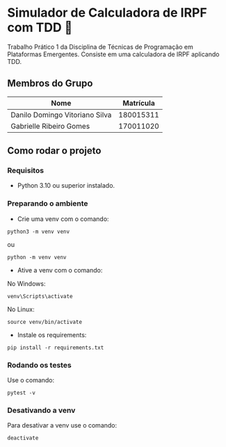 # Simulador de Calculadora de IRPF com TDD 💸

Trabalho Prático 1 da Disciplina de Técnicas de Programação em Plataformas Emergentes. Consiste em uma calculadora de IRPF aplicando TDD.

## Membros do Grupo

| Nome | Matrícula |
|--------|---------|
|Danilo Domingo Vitoriano Silva | 180015311 |
|Gabrielle Ribeiro Gomes | 170011020 |

## Como rodar o projeto

### Requisitos
- Python 3.10 ou superior instalado.

### Preparando o ambiente

- Crie uma venv com o comando:

```
python3 -m venv venv
```

ou 

```
python -m venv venv
```

- Ative a venv com o comando:

No Windows:
```
venv\Scripts\activate
```

No Linux:
```
source venv/bin/activate
```

- Instale os requirements:

```
pip install -r requirements.txt
```

### Rodando os testes

Use o comando:

```
pytest -v
```

### Desativando a venv

Para desativar a venv use o comando:

```
deactivate
```
